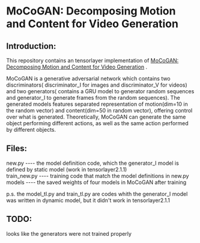 # MoCoGAN: Decomposing Motion and Content for Video Generation
## Introduction:
This repository contains an tensorlayer implementation of [MoCoGAN: Decomposing Motion and Content for Video Generation](http://arxiv.org/abs/1707.04993) .

MoCoGAN is a generative adversarial network which contains two discriminators( discriminator_I for images and discriminator_V for videos) and two generators( contains a GRU model to generator random sequences and generator_I to generate frames from the random sequences). The generated models features separated representation of motion(dim=10 in the random vector) and content(dim=50 in random vector), offering control over what is generated. Theoretically, MoCoGAN can generate the same object performing different actions, as well as the same action performed by different objects.  
## Files:   
new.py ---- the model definition code, which the generator_I model is defined by static model (work in tensorlayer2.1.1)  
train_new.py ---- training code that match the model definitions in new.py  
models ---- the saved weights of four models in MoCoGAN after training

p.s. the model_tl.py and train_tl.py are codes whith the generator_I model was written in dynamic model, but it didn't work in tensorlayer2.1.1

## TODO:
looks like the generators were not trained properly
